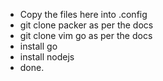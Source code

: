 - Copy the files here into .config
- git clone packer as per the docs
- git clone vim go as per the docs
- install go
- install nodejs
- done.
